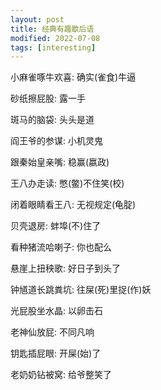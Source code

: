 ```yaml
---
layout: post
title: 经典有趣歇后语
modified: 2022-07-08
tags: [interesting]
---
```


小麻雀啄牛欢喜: 确实(雀食)牛逼

砂纸擦屁股: 露一手

斑马的脑袋: 头头是道

阎王爷的参谋: 小机灵鬼

跟秦始皇亲嘴: 稳赢(嬴政)

王八办走读: 憋(鳖)不住笑(校)

闭着眼睛看王八: 无视规定(龟腚)

贝壳退房: 蚌埠(不)住了

看种猪流哈喇子: 你也配么

悬崖上扭秧歌: 好日子到头了 

钟馗道长跳粪坑: 往屎(死)里捉(作)妖

光屁股坐水晶: 以卵击石

老神仙放屁: 不同凡响

钥匙插屁眼: 开屎(始)了

老奶奶钻被窝: 给爷整笑了


